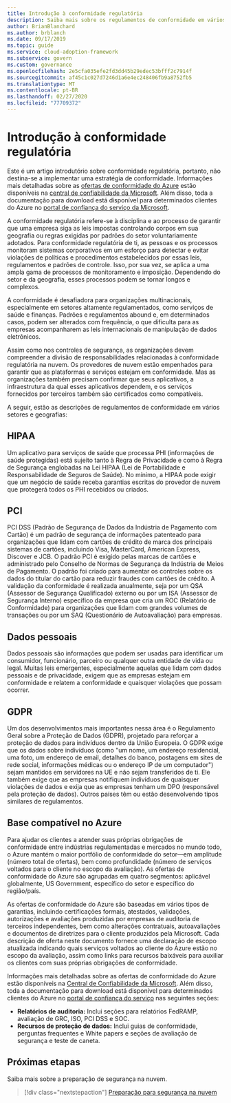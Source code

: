 ```yaml
---
title: Introdução à conformidade regulatória
description: Saiba mais sobre os regulamentos de conformidade em vários setores e geografias que podem afetar a governança de nuvem.
author: BrianBlanchard
ms.author: brblanch
ms.date: 09/17/2019
ms.topic: guide
ms.service: cloud-adoption-framework
ms.subservice: govern
ms.custom: governance
ms.openlocfilehash: 2e5cfa035efe2fd3dd45b29edec53bfff2c7914f
ms.sourcegitcommit: af45c1c027d7246d1a6e4ec248406fb9a8752fb5
ms.translationtype: MT
ms.contentlocale: pt-BR
ms.lasthandoff: 02/27/2020
ms.locfileid: "77709372"
---
```

# <a name="introduction-to-regulatory-compliance"></a>Introdução à conformidade regulatória

Este é um artigo introdutório sobre conformidade regulatória, portanto, não destina-se a implementar uma estratégia de conformidade. Informações mais detalhadas sobre as [ofertas de conformidade do Azure](https://aka.ms/allcompliance) estão disponíveis na [central de confiabilidade da Microsoft](https://www.microsoft.com/trustcenter/default.aspx). Além disso, toda a documentação para download está disponível para determinados clientes do Azure no [portal de confiança do serviço da Microsoft](https://servicetrust.microsoft.com).

A conformidade regulatória refere-se à disciplina e ao processo de garantir que uma empresa siga as leis impostas controlando corpos em sua geografia ou regras exigidas por padrões do setor voluntariamente adotados. Para conformidade regulatória de ti, as pessoas e os processos monitoram sistemas corporativos em um esforço para detectar e evitar violações de políticas e procedimentos estabelecidos por essas leis, regulamentos e padrões de controle. Isso, por sua vez, se aplica a uma ampla gama de processos de monitoramento e imposição. Dependendo do setor e da geografia, esses processos podem se tornar longos e complexos.

A conformidade é desafiadora para organizações multinacionais, especialmente em setores altamente regulamentados, como serviços de saúde e finanças. Padrões e regulamentos abound e, em determinados casos, podem ser alterados com frequência, o que dificulta para as empresas acompanharem as leis internacionais de manipulação de dados eletrônicos.

Assim como nos controles de segurança, as organizações devem compreender a divisão de responsabilidades relacionadas à conformidade regulatória na nuvem. Os provedores de nuvem estão empenhados para garantir que as plataformas e serviços estejam em conformidade. Mas as organizações também precisam confirmar que seus aplicativos, a infraestrutura da qual esses aplicativos dependem, e os serviços fornecidos por terceiros também são certificados como compatíveis.

A seguir, estão as descrições de regulamentos de conformidade em vários setores e geografias:

## <a name="hipaa"></a>HIPAA

Um aplicativo para serviços de saúde que processa PHI (informações de saúde protegidas) está sujeito tanto à Regra de Privacidade e como à Regra de Segurança englobadas na Lei HIPAA (Lei de Portabilidade e Responsabilidade de Seguros de Saúde). No mínimo, a HIPAA pode exigir que um negócio de saúde receba garantias escritas do provedor de nuvem que protegerá todos os PHI recebidos ou criados.

## <a name="pci"></a>PCI

PCI DSS (Padrão de Segurança de Dados da Indústria de Pagamento com Cartão) é um padrão de segurança de informações patenteado para organizações que lidam com cartões de crédito de marca dos principais sistemas de cartões, incluindo Visa, MasterCard, American Express, Discover e JCB. O padrão PCI é exigido pelas marcas de cartões e administrado pelo Conselho de Normas de Segurança da Indústria de Meios de Pagamento. O padrão foi criado para aumentar os controles sobre os dados do titular do cartão para reduzir fraudes com cartões de crédito. A validação da conformidade é realizada anualmente, seja por um QSA (Assessor de Segurança Qualificado) externo ou por um ISA (Assessor de Segurança Interno) específico da empresa que cria um ROC (Relatório de Conformidade) para organizações que lidam com grandes volumes de transações ou por um SAQ (Questionário de Autoavaliação) para empresas.

## <a name="personal-data"></a>Dados pessoais

Dados pessoais são informações que podem ser usadas para identificar um consumidor, funcionário, parceiro ou qualquer outra entidade de vida ou legal. Muitas leis emergentes, especialmente aquelas que lidam com dados pessoais e de privacidade, exigem que as empresas estejam em conformidade e relatem a conformidade e quaisquer violações que possam ocorrer.

## <a name="gdpr"></a>GDPR

Um dos desenvolvimentos mais importantes nessa área é o Regulamento Geral sobre a Proteção de Dados (GDPR), projetado para reforçar a proteção de dados para indivíduos dentro da União Europeia. O GDPR exige que os dados sobre indivíduos (como "um nome, um endereço residencial, uma foto, um endereço de email, detalhes do banco, postagens em sites de rede social, informações médicas ou o endereço IP de um computador") sejam mantidos em servidores na UE e não sejam transferidos de ti. Ele também exige que as empresas notifiquem indivíduos de quaisquer violações de dados e exija que as empresas tenham um DPO (responsável pela proteção de dados). Outros países têm ou estão desenvolvendo tipos similares de regulamentos.

## <a name="compliant-foundation-in-azure"></a>Base compatível no Azure

Para ajudar os clientes a atender suas próprias obrigações de conformidade entre indústrias regulamentadas e mercados no mundo todo, o Azure mantém o maior portfólio de conformidade do setor&mdash;em amplitude (número total de ofertas), bem como profundidade (número de serviços voltados para o cliente no escopo da avaliação). As ofertas de conformidade do Azure são agrupadas em quatro segmentos: aplicável globalmente, US Government, específico do setor e específico do região/país.

As ofertas de conformidade do Azure são baseadas em vários tipos de garantias, incluindo certificações formais, atestados, validações, autorizações e avaliações produzidas por empresas de auditoria de terceiros independentes, bem como alterações contratuais, autoavaliações e documentos de diretrizes para o cliente produzidos pela Microsoft. Cada descrição de oferta neste documento fornece uma declaração de escopo atualizada indicando quais serviços voltados ao cliente do Azure estão no escopo da avaliação, assim como links para recursos baixáveis para auxiliar os clientes com suas próprias obrigações de conformidade.

Informações mais detalhadas sobre as ofertas de conformidade do Azure estão disponíveis na [Central de Confiabilidade da Microsoft](https://www.microsoft.com/trustcenter/compliance/complianceofferings). Além disso, toda a documentação para download está disponível para determinados clientes do Azure no [portal de confiança do serviço](https://servicetrust.microsoft.com) nas seguintes seções:

- **Relatórios de auditoria:** Inclui seções para relatórios FedRAMP, avaliação de GRC, ISO, PCI DSS e SOC.
- **Recursos de proteção de dados:** Inclui guias de conformidade, perguntas frequentes e White papers e seções de avaliação de segurança e teste de caneta.

## <a name="next-steps"></a>Próximas etapas

Saiba mais sobre a preparação de segurança na nuvem.

> [!div class="nextstepaction"]
> [Preparação para segurança na nuvem](./cloud-security-readiness.md)
